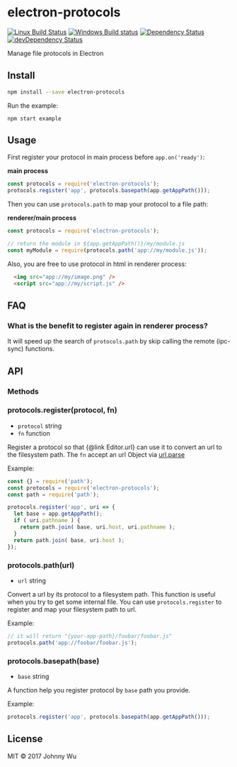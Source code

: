 # electron-protocols

[![Linux Build Status](https://travis-ci.org/electron-utils/electron-protocols.svg?branch=master)](https://travis-ci.org/electron-utils/electron-protocols)
[![Windows Build status](https://ci.appveyor.com/api/projects/status/rb2koei7jtsgnfyh?svg=true)](https://ci.appveyor.com/project/jwu/electron-protocols)
[![Dependency Status](https://david-dm.org/electron-utils/electron-protocols.svg)](https://david-dm.org/electron-utils/electron-protocols)
[![devDependency Status](https://david-dm.org/electron-utils/electron-protocols/dev-status.svg)](https://david-dm.org/electron-utils/electron-protocols#info=devDependencies)

Manage file protocols in Electron

## Install

```bash
npm install --save electron-protocols
```

Run the example:

```
npm start example
```

## Usage

First register your protocol in main process before `app.on('ready')`:

**main process**

```javascript
const protocols = require('electron-protocols');
protocols.register('app', protocols.basepath(app.getAppPath()));
```

Then you can use `protocols.path` to map your protocol to a file path:

**renderer/main process**

```javascript
const protocols = require('electron-protocols');

// return the module in ${app.getAppPath()}/my/module.js
const myModule = require(protocols.path('app://my/module.js'));
```

Also, you are free to use protocol in html in renderer process:

```html
  <img src="app://my/image.png" />
  <script src="app://my/script.js" />
```

## FAQ

### What is the benefit to register again in renderer process?

It will speed up the search of `protocols.path` by skip calling the remote (ipc-sync) functions.

## API

### Methods

### protocols.register(protocol, fn)

  - `protocol` string
  - `fn` function

Register a protocol so that {@link Editor.url} can use it to convert an url to the filesystem path.
The `fn` accept an url Object via [url.parse](https://nodejs.org/api/url.html#url_url_parse_urlstring_parsequerystring_slashesdenotehost)

Example:

```javascript
const {} = require('path');
const protocols = require('electron-protocols');
const path = require('path');

protocols.register('app', uri => {
  let base = app.getAppPath();
  if ( uri.pathname ) {
    return path.join( base, uri.host, uri.pathname );
  }
  return path.join( base, uri.host );
});
```

### protocols.path(url)

  - `url` string

Convert a url by its protocol to a filesystem path. This function is useful when you try to get
some internal file. You can use `protocols.register` to register and map your filesystem path to url.

Example:

```javascript
// it will return "{your-app-path}/foobar/foobar.js"
protocols.path('app://foobar/foobar.js');
```

### protocols.basepath(base)

  - `base` string

A function help you register protocol by `base` path you provide.

Example:

```javascript
protocols.register('app', protocols.basepath(app.getAppPath()));
```

## License

MIT © 2017 Johnny Wu
